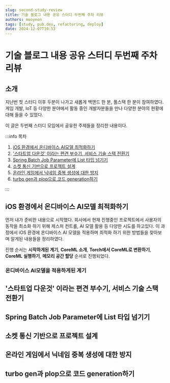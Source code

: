 ```yaml
---
slug: second-study-review
title: 기술 블로그 내용 공유 스터디 두번째 주차 리뷰
authors: mooyeon
tags: [study, pub.dev, refactoring, deploy]
date: 2024-12-07T10:53
---
```


# 기술 블로그 내용 공유 스터디 두번째 주차 리뷰

## 소개

지난번 첫 스터디 이후 두분이 나가고 새롭게 백앤드 한 분, 풀스택 한 분이 참여하였다. 게임 개발, IoT 등 다양한 분야에서 활동 중인 개발자분들을 만나 다양한 분야의 현황에 대해 들을 수 있었다.

이 글은 두번째 스터디 모임에서 공유한 주제들을 정리한 내용이다.

:::info 목차

1. [iOS 환경에서 온디바이스 AI모델 최적화하기](#ios-환경에서-온디바이스-ai모델-최적화하기)
2. ['스타트업 다운것' 이라는 편견 부수기, 서비스 기술 스택 전환기](#스타트업-다운것-이라는-편견-부수기-서비스-기술-스택-전환기)
3. [Spring Batch Job Parameter에 List 타입 넘기기](#spring-batch-job-parameter에-list-타입-넘기기)
4. [소켓 통신 기반으로 프로젝트 설계](#소켓-통신-기반으로-프로젝트-설계)
5. [온라인 게임에서 닉네임 중복 생성에 대한 방지](#온라인-게임에서-닉네임-중복-생성에-대한-방지)
6. [turbo gen과 plop으로 코드 generation하기](#turbo-gen과-plop으로-코드-generation하기)

:::

<!--truncate-->

## iOS 환경에서 온디바이스 AI모델 최적화하기

먼저 내가 준비한 내용으로 시작했다. 회사에서 현재 진행중인 프로젝트에서 사용자의 동작을 최소화 하기 위해 제스처 컨트롤, AI 모델 활용 등 다양한 시도를 하고있다. 이 과정에서 iOS 환경에 온디바이스 AI 모델을 적용하며 최적화 하기 위한 방법들을 찾아보며 알게된 내용들을 정리하였다.

진행 순서는 **시작하게된 계기**, **CoreML 소개**, **Torch에서 CoreML로 변환하기**, **CoreML 실행하기**, **메모리 공간 할당** 순서로 진행되었다.

### 온디바이스 AI모델을 적용하게된 계기

## '스타트업 다운것' 이라는 편견 부수기, 서비스 기술 스택 전환기

## Spring Batch Job Parameter에 List 타입 넘기기

## 소켓 통신 기반으로 프로젝트 설계

## 온라인 게임에서 닉네임 중복 생성에 대한 방지

## turbo gen과 plop으로 코드 generation하기
